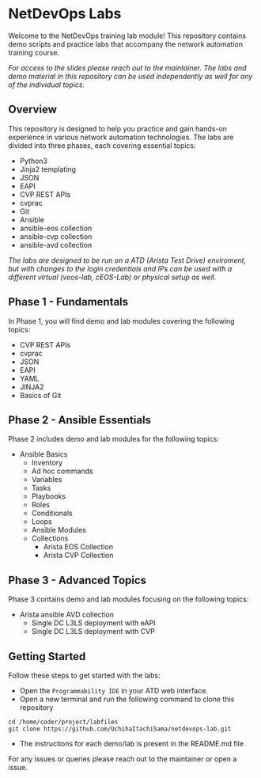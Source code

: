 # NetDevOps Labs

Welcome to the NetDevOps training lab module! This repository contains demo scripts and practice labs that accompany the network automation training course.

*For access to the slides please reach out to the maintainer. The labs and demo material in this repository can be used independently as well for any of the individual topics.*

## Overview

This repository is designed to help you practice and gain hands-on experience in various network automation technologies. The labs are divided into three phases, each covering essential topics:

- Python3
- Jinja2 templating
- JSON
- EAPI
- CVP REST APIs
- cvprac
- Git
- Ansible
- ansible-eos collection
- ansible-cvp collection
- ansible-avd collection

*The labs are designed to be run on a ATD (Arista Test Drive) enviroment, but with changes to the login credentials and IPs can be used with a different virtual (veos-lab, cEOS-Lab) or physical setup as well.*

## Phase 1 - Fundamentals

In Phase 1, you will find demo and lab modules covering the following topics:

- CVP REST APIs
- cvprac
- JSON
- EAPI
- YAML
- JINJA2
- Basics of Git

## Phase 2 - Ansible Essentials

Phase 2 includes demo and lab modules for the following topics:

- Ansible Basics
  - Inventory
  - Ad hoc commands
  - Variables
  - Tasks
  - Playbooks
  - Roles
  - Conditionals
  - Loops
  - Ansible Modules
  - Collections
    - Arista EOS Collection
    - Arista CVP Collection

## Phase 3 - Advanced Topics

Phase 3 contains demo and lab modules focusing on the following topics:

- Arista ansible AVD collection
  - Single DC L3LS deployment with eAPI
  - Single DC L3LS deployment with CVP

## Getting Started

Follow these steps to get started with the labs:

- Open the `Programmability IDE` in your ATD web interface.
- Open a new terminal and run the following command to clone this repository

```shell
cd /home/coder/project/labfiles
git clone https://github.com/UchihaItachiSama/netdevops-lab.git
```

- The instructions for each demo/lab is present in the README.md file

For any issues or queries please reach out to the maintainer or open a issue.

